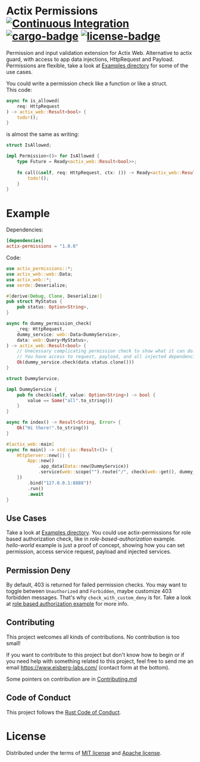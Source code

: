 # Actix Permissions [![Continuous Integration](https://github.com/eisberg-labs/actix-permissions/actions/workflows/ci.yml/badge.svg)](https://github.com/eisberg-labs/actix-permissions/actions/workflows/ci.yml) [![cargo-badge][]][cargo] [![license-badge][]][license]

Permission and input validation extension for Actix Web. Alternative to actix guard, with access to app data injections, HttpRequest and Payload.
Permissions are flexible, take a look at [Examples directory](./examples) for some of the use cases.

You could write a permission check like a function or like a struct.  
This code:
```rust
async fn is_allowed(
    req: HttpRequest
) -> actix_web::Result<bool> {
    todo!();
}
``` 
is almost the same as writing:
```rust
struct IsAllowed;

impl Permission<()> for IsAllowed {
    type Future = Ready<actix_web::Result<bool>>;
    
    fn call(&self, req: HttpRequest, ctx: ()) -> Ready<actix_web::Result<bool>> {
        todo!();
    }
}
```

# Example
Dependencies:  
```toml
[dependencies]
actix-permissions = "1.0.0"
```
Code:
```rust
use actix_permissions::*;
use actix_web::web::Data;
use actix_web::*;
use serde::Deserialize;

#[derive(Debug, Clone, Deserialize)]
pub struct MyStatus {
    pub status: Option<String>,
}

async fn dummy_permission_check(
    _req: HttpRequest,
    dummy_service: web::Data<DummyService>,
    data: web::Query<MyStatus>,
) -> actix_web::Result<bool> {
    // Unecessary complicating permission check to show what it can do.
    // You have access to request, payload, and all injected dependencies through app_data.
    Ok(dummy_service.check(data.status.clone()))
}

struct DummyService;

impl DummyService {
    pub fn check(&self, value: Option<String>) -> bool {
        value == Some("all".to_string())
    }
}

async fn index() -> Result<String, Error> {
    Ok("Hi there!".to_string())
}

#[actix_web::main]
async fn main() -> std::io::Result<()> {
    HttpServer::new(|| {
        App::new()
            .app_data(Data::new(DummyService))
            .service(web::scope("").route("/", check(web::get(), dummy_permission_check, index)))
    })
        .bind("127.0.0.1:8888")?
        .run()
        .await
}
```
## Use Cases
Take a look at [Examples directory](./examples).
You could use actix-permissions for role based authorization check, like in *role-based-authorization* example.  
*hello-world* example is just a proof of concept, showing how you can set permission,
access service request, payload and injected services.

## Permission Deny
By default, 403 is returned for failed permission checks. You may want to toggle between `Unauthorized` and `Forbidden`,
maybe customize 403 forbidden messages. That's why `check_with_custom_deny` is for.
Take a look at [role based authorization example](./examples/role-based-authorization) for more info.

## Contributing

This project welcomes all kinds of contributions. No contribution is too small!

If you want to contribute to this project but don't know how to begin or if you need help with something related to this project, 
feel free to send me an email <https://www.eisberg-labs.com/> (contact form at the bottom).

Some pointers on contribution are in [Contributing.md](./CONTRIBUTING.md)

## Code of Conduct

This project follows the [Rust Code of Conduct](https://www.rust-lang.org/policies/code-of-conduct).


# License

Distributed under the terms of [MIT license](./LICENSE-MIT) and [Apache license](./LICENSE-APACHE).

[cargo-badge]: https://img.shields.io/crates/v/actix-permissions.svg?style=flat-square
[cargo]: https://crates.io/crates/actix-permissions
[license-badge]: https://img.shields.io/badge/license-MIT/Apache--2.0-lightgray.svg?style=flat-square
[license]: #license
